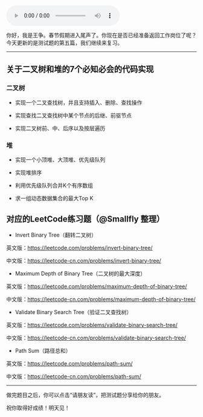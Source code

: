 <audio title="春节7天练 _ Day 5：二叉树和堆" src="https://static001.geekbang.org/resource/audio/31/5d/31ac1e889dcd87249425c641544b725d.mp3" controls="controls"></audio> 
<p>你好，我是王争。春节假期进入尾声了。你现在是否已经准备返回工作岗位了呢？今天更新的是测试题的第五篇，我们继续来复习。</p><hr><h2>关于二叉树和堆的7个必知必会的代码实现</h2><h3>二叉树</h3><ul>
<li>
<p>实现一个二叉查找树，并且支持插入、删除、查找操作</p>
</li>
<li>
<p>实现查找二叉查找树中某个节点的后继、前驱节点</p>
</li>
<li>
<p>实现二叉树前、中、后序以及按层遍历</p>
</li>
</ul><h3>堆</h3><ul>
<li>
<p>实现一个小顶堆、大顶堆、优先级队列</p>
</li>
<li>
<p>实现堆排序</p>
</li>
<li>
<p>利用优先级队列合并K个有序数组</p>
</li>
<li>
<p>求一组动态数据集合的最大Top K</p>
</li>
</ul><h2>对应的LeetCode练习题（@Smallfly 整理）</h2><ul>
<li>Invert Binary Tree（翻转二叉树）</li>
</ul><p>英文版：<a href="https://leetcode.com/problems/invert-binary-tree/">https://leetcode.com/problems/invert-binary-tree/</a></p><p>中文版：<a href="https://leetcode-cn.com/problems/invert-binary-tree/">https://leetcode-cn.com/problems/invert-binary-tree/</a></p><ul>
<li>Maximum Depth of Binary Tree（二叉树的最大深度）</li>
</ul><p>英文版：<a href="https://leetcode.com/problems/maximum-depth-of-binary-tree/">https://leetcode.com/problems/maximum-depth-of-binary-tree/</a></p><p>中文版：<a href="https://leetcode-cn.com/problems/maximum-depth-of-binary-tree/">https://leetcode-cn.com/problems/maximum-depth-of-binary-tree/</a></p><!-- [[[read_end]]] --><ul>
<li>Validate Binary Search Tree（验证二叉查找树）</li>
</ul><p>英文版：<a href="https://leetcode.com/problems/validate-binary-search-tree/">https://leetcode.com/problems/validate-binary-search-tree/</a></p><p>中文版：<a href="https://leetcode-cn.com/problems/validate-binary-search-tree/">https://leetcode-cn.com/problems/validate-binary-search-tree/</a></p><ul>
<li>Path Sum（路径总和）</li>
</ul><p>英文版：<a href="https://leetcode.com/problems/path-sum/">https://leetcode.com/problems/path-sum/</a></p><p>中文版：<a href="https://leetcode-cn.com/problems/path-sum/">https://leetcode-cn.com/problems/path-sum/</a></p><hr><p>做完题目之后，你可以点击“请朋友读”，把测试题分享给你的朋友。</p><p>祝你取得好成绩！明天见！</p>